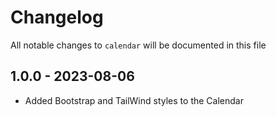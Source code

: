 # Changelog

All notable changes to `calendar` will be documented in this file

## 1.0.0 - 2023-08-06

- Added Bootstrap and TailWind styles to the Calendar

